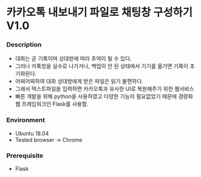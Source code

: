 # 카카오톡 내보내기 파일로 채팅창 구성하기 V1.0

### Description
 * 대화는 곧 기록이며 상대방에 따라 추억이 될 수 있다.
 * 그러나 카톡방을 실수로 나가거나, 백업이 안 된 상태에서 기기를 옮기면 기록이 초기화된다.
 * 어찌어찌하여 대화 상대방에게 받은 파일은 읽기 불편하다.
 * 그래서 텍스트파일을 입력하면 카카오톡과 유사한 UI로 복원해주기 위한 웹서비스
 * 빠른 개발을 위해 python을 사용하였고 다양한 기능이 필요없었기 때문에 경량화 웹 프레임워크인 Flask를 사용함.

### Environment
 * Ubuntu 18.04
 * Tested browser -> Chrome

### Prerequisite
  * Flask
